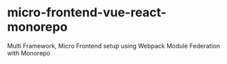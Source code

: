 # micro-frontend-vue-react-monorepo
Multi Framework, Micro Frontend setup using Webpack Module Federation with Monorepo
